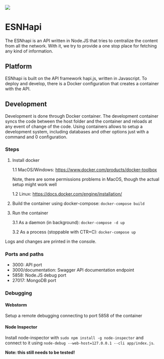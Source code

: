 <a href="http://hapijs.com/"><img src="https://raw.github.com/hapijs/hapi/master/images/hapi.png" /></a>

# ESNHapi

The ESNhapi is an API written in Node.JS that tries to centralize the content from all the network. 
With it, we try to provide a one stop place for fetching any kind of information.

## Platform

ESNhapi is built on the API framework hapi.js, written in Javascript.
To deploy and develop, there is a Docker configuration that creates a container with the API.

## Development

Development is done through Docker container. The development container syncs the code
between the host folder and the container and reloads at any event of change of the code.
Using containers allows to setup a development system, including databases and other 
options just with a command and 0 configuration.

### Steps
1. Install docker
    
    1.1 MacOS/Windows: https://www.docker.com/products/docker-toolbox 
    
    Note, there are some permissions problems in MacOS, though the actual setup might work well
    
    1.2 Linux: https://docs.docker.com/engine/installation/
2. Build the container using docker-compose: `docker-compose build`
3. Run the container
    
    3.1 As a daemon (in background): `docker-compose -d up`
    
    3.2 As a process (stoppable with CTR+C): `docker-compose up`
    
Logs and changes are printed in the console.

### Ports and paths
*  3000: API port
*  3000/documentation: Swagger API documentation endpoint
*  5858: Node.JS debug port
*  27017: MongoDB port

### Debugging
#### Webstorm
Setup a remote debugging connecting to port 5858 of the container

#### Node Inspector
Install node-inspector with `sudo npm install -g node-inspector` and connect to it using
`node-debug --web-host=127.0.0.1 --cli app/index.js`.

**Note: this still needs to be tested!**